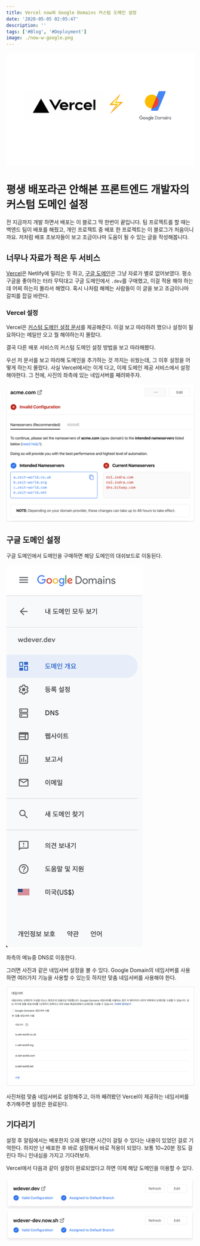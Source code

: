 ```yaml
---
title: Vercel now와 Google Domains 커스텀 도메인 설정
date: '2020-05-05 02:05:47'
description: ''
tags: ['#Blog', '#Deployment']
image: ./now-w-google.png
---
```


![now with google domain!](now-w-google.png)

# 평생 배포라곤 안해본 프론트엔드 개발자의 커스텀 도메인 설정

전 지금까지 개발 하면서 배포는 이 블로그 딱 한번이 끝입니다. 팀 프로젝트를 할 때는 백엔드 팀이 배포를 해줬고, 개인 프로젝트 중 배포 한 프로젝트는 이 블로그가 처음이니까요. 저처럼 배포 초보자들이 보고 조금이나마 도움이 될 수 있는 글을 작성해봅니다.

## 너무나 자료가 적은 두 서비스

[Vercel](https://vercel.com/home)은 Netlify에 밀리는 듯 하고, [구글 도메인](https://domains.google/)은 그냥 자료가 별로 없어보였다. 평소 구글을 좋아하는 터라 무턱대고 구글 도메인에서 `.dev`를 구매했고, 이걸 적용 해야 하는데 어찌 하는지 몰라서 해멨다. 혹시 나처럼 해메는 사람들이 이 글을 보고 조금이나마 갈피를 잡길 바란다.

### Vercel 설정

Vercel은 [커스텀 도메인 설정 문서](https://vercel.com/docs/v2/custom-domains)를 제공해준다. 이걸 보고 따라하려 했으나 설정이 필요하다는 메일만 오고 뭘 해야하는지 몰랐다.

결국 다른 배포 서비스의 커스텀 도메인 설정 방법을 보고 따라해봤다.

우선 저 문서를 보고 따라해 도메인을 추가하는 것 까지는 쉬웠는데, 그 이후 설정을 어떻게 하는지 몰랐다. 사실 Vercel에서는 이게 다고, 이제 도메인 제공 서비스에서 설정 해야한다. 그 전에, 사진의 좌측에 있는 네임서버를 째려봐주자.

![Vercel 설정](vercel-config.png)

## 구글 도메인 설정

구글 도메인에서 도메인을 구매하면 해당 도메인의 대쉬보드로 이동된다.

![Google 도메인 대쉬보드](google-config.png)

좌측의 메뉴중 DNS로 이동한다.

그러면 사진과 같은 네임서버 설정을 볼 수 있다. Google Domain의 네임서버를 사용하면 여러가지 기능을 사용할 수 있는듯 하지만 맞춤 네임서버를 사용해야 한다.

![Nameservers](nameservers.png)

사진처럼 맞춤 네임서버로 설정해주고, 아까 째려봤던 Vercel이 제공하는 네임서버를 추가해주면 설정은 완료된다.

## 기다리기

설정 후 알림에서는 배포한지 오래 됐다면 시간이 걸릴 수 있다는 내용이 있었던 걸로 기억한다. 하지만 난 배포한 후 바로 설정해서 바로 적용이 되었다. 보통 10~20분 정도 걸린다 하니 인내심을 가지고 기다려보자.

Vercel에서 다음과 같이 설정이 완료되었다고 하면 이제 해당 도메인을 이용할 수 있다.

![완료!](done.png)
